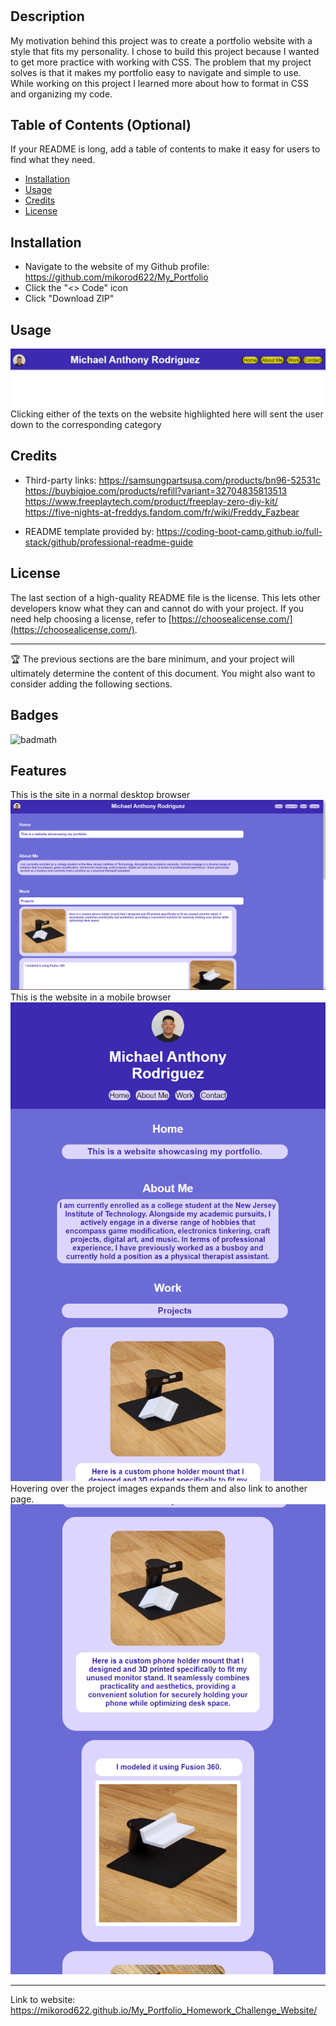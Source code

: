 # <Your-Project-Title>

## Description


My motivation behind this project was to create a portfolio website with a style that fits my personality. I chose to build this project because I wanted to get more practice with working with CSS. The problem that my project solves is that it makes my portfolio easy to navigate and simple to use. While working on this project I learned more about how to format in CSS and organizing my code.

## Table of Contents (Optional)

If your README is long, add a table of contents to make it easy for users to find what they need.

- [Installation](#installation)
- [Usage](#usage)
- [Credits](#credits)
- [License](#license)

## Installation

- Navigate to the website of my Github profile: https://github.com/mikorod622/My_Portfolio
- Click the "<> Code" icon
- Click "Download ZIP"

## Usage

![alt text](assets/images/interface.png)
Clicking either of the texts on the website highlighted here will sent the user down to the corresponding category

## Credits

- Third-party links: https://samsungpartsusa.com/products/bn96-52531c
https://buybigjoe.com/products/refill?variant=32704835813513
https://www.freeplaytech.com/product/freeplay-zero-diy-kit/
https://five-nights-at-freddys.fandom.com/fr/wiki/Freddy_Fazbear

- README template provided by: https://coding-boot-camp.github.io/full-stack/github/professional-readme-guide

## License

The last section of a high-quality README file is the license. This lets other developers know what they can and cannot do with your project. If you need help choosing a license, refer to [https://choosealicense.com/](https://choosealicense.com/).

---

🏆 The previous sections are the bare minimum, and your project will ultimately determine the content of this document. You might also want to consider adding the following sections.

## Badges

![badmath](https://img.shields.io/github/languages/top/nielsenjared/badmath)

## Features
This is the site in a normal desktop browser
![alt text](assets/images/fullsite.png)
This is the website in a mobile browser
![alt text](assets/images/mobilesite.png)
Hovering over the project images expands them and also link to another page.
![alt text](assets/images/expandedlinkedimage.png)

---

Link to website: https://mikorod622.github.io/My_Portfolio_Homework_Challenge_Website/



